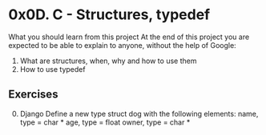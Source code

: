 # 0x0D. C - Structures, typedef

What you should learn from this project
At the end of this project you are expected to be able to explain to anyone,
without the help of Google:
1. What are structures, when, why and how to use them
2. How to use typedef

## Exercises

0. Django
Define a new type struct dog with the following elements:
name, type = char *
age, type = float
owner, type = char *

